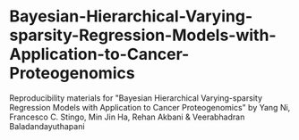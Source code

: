 # Bayesian-Hierarchical-Varying-sparsity-Regression-Models-with-Application-to-Cancer-Proteogenomics
Reproducibility materials for "Bayesian Hierarchical Varying-sparsity Regression Models with Application to Cancer Proteogenomics" by Yang Ni, Francesco C. Stingo, Min Jin Ha, Rehan Akbani &amp; Veerabhadran Baladandayuthapani
